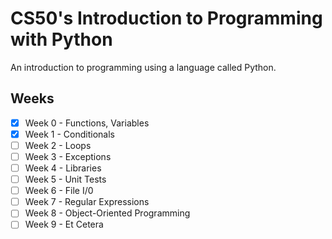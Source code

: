 # CS50's Introduction to Programming with Python

An introduction to programming using a language called Python. 

## Weeks
- [x] Week 0 - Functions, Variables
- [x] Week 1 - Conditionals
- [ ] Week 2 - Loops
- [ ] Week 3 - Exceptions
- [ ] Week 4 - Libraries
- [ ] Week 5 - Unit Tests
- [ ] Week 6 - File I/0
- [ ] Week 7 - Regular Expressions
- [ ] Week 8 - Object-Oriented Programming
- [ ] Week 9 - Et Cetera